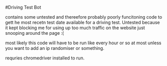 #Driving Test Bot

contains some untested and thereefore probably poorly funcitoning code to gett he most recetn test date available for
a driving test. Untested because it kept blocking me for using up too much traffic on the website just snooping around the page :(

most likely this code will have to be run like every hour or so at most unless you want to add an ip randomiser or something.

requries chromedriver installed to run.
